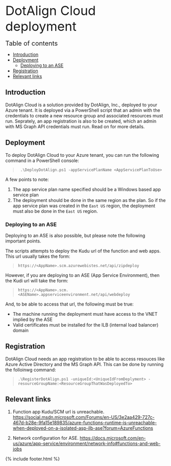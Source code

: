 <div style="font-size: 40px">DotAlign Cloud deployment</div>

<br />

<div style="font-size: 20px">Table of contents</div>

<!-- TOC -->

- [Introduction](#introduction)
- [Deployment](#deployment)
  - [Deploying to an ASE](#deploying-to-an-ase)
- [Registration](#registration)
- [Relevant links](#relevant-links)

<!-- /TOC -->

## Introduction
DotAlign Cloud is a solution provided by DotAlign, Inc., deployed to your Azure tenant. It is deployed via a PowerShell script that an admin with the credentials to create a new resource group and associated resources must run. Seprately, an app registration is also to be created, which an admin with MS Graph API credentials must run. Read on for more details.  

## Deployment
To deploy DotAlign Cloud to your Azure tenant, you can run the following command in a PowerShell console:

> ` .\DeployDotAlign.ps1 -appServicePlanName <AppServicePlanToUse>`

A few points to note:

1. The app service plan name specified should be a Windows based app service plan
1. The deployment should be done in the same region as the plan. So if the app service plan was created in the `East US` region, the deployment must also be done in the `East US` region.

### Deploying to an ASE
Deploying to an ASE is also possible, but please note the following important points.

The scripts attempts to deploy the Kudu url of the function and web apps. This url usually takes the form: 

> `https://<AppName>.scm.azurewebistes.net/api/zipdeploy`

However, if you are deploying to an ASE (App Service Environment), then the Kudi url will take the form:

> `https://<AppName>.scm.<ASEName>.appserviceenvironment.net/api/webdeploy` 

And, to be able to access that url, the following must be true:

- The machine running the deployment must have access to the VNET implied by the ASE
- Valid certificates must be installed for the ILB (internal load balancer) domain

## Registration
DotAlign Cloud needs an app registration to be able to access resouces like Azure Active Directory and the MS Graph API. This can be done by running the folloinwg command:

> `.\RegisterDotAlign.ps1 -uniqueId:<UniqueIdFromDeplyment> -resourceGroupName:<ResourceGroupThatWasDeployedTo>`

## Relevant links

1. Function app Kudu/SCM url is unreachable.
   https://social.msdn.microsoft.com/Forums/en-US/3e2aa429-727c-467d-b28e-9fa15e189835/azure-functions-runtime-is-unreachable-when-deployed-on-a-isolated-asp-ilb-ase?forum=AzureFunctions

2. Network configuration for ASE.
   https://docs.microsoft.com/en-us/azure/app-service/environment/network-info#functions-and-web-jobs

{% include footer.html %}